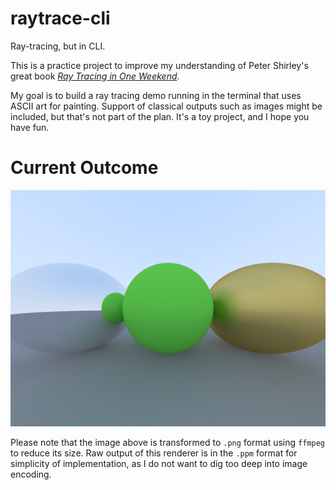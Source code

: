 # raytrace-cli

Ray-tracing, but in CLI.

This is a practice project to improve my understanding of Peter Shirley's great book [_Ray Tracing in One Weekend_](https://raytracing.github.io/books/RayTracingInOneWeekend.html).

My goal is to build a ray tracing demo running in the terminal that uses ASCII art for painting. Support of classical outputs such as images might be included, but that's not part of the plan. It's a toy project, and I hope you have fun.

# Current Outcome

![outcome](./assets/output.png)

Please note that the image above is transformed to `.png` format using `ffmpeg` to reduce its size. Raw output of this renderer is in the `.ppm` format for simplicity of implementation, as I do not want to dig too deep into image encoding.
